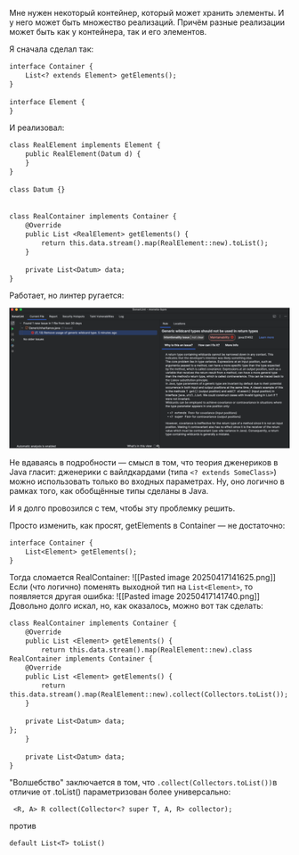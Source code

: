 Мне нужен некоторый контейнер, который может хранить элементы. И у него может быть множество реализаций. Причём разные реализации может быть как у контейнера, так и его элементов.

Я сначала сделал так:

```
interface Container {  
    List<? extends Element> getElements();  
}  
  
interface Element {  
}  
```

И реализовал:

```
class RealElement implements Element {  
    public RealElement(Datum d) {  
    }  
}  

class Datum {}  
  
  
class RealContainer implements Container {  
    @Override  
    public List <RealElement> getElements() {  
        return this.data.stream().map(RealElement::new).toList();  
    }  
  
    private List<Datum> data;  
}
```

Работает, но линтер ругается:

![…](./20250417141116.png)

Не вдаваясь в подробности — смысл в том, что теория дженериков в Java гласит: дженерики c вайлдкардами (типа `<? extends SomeClass>`) можно использовать только во входных параметрах. Ну, оно логично в рамках того, как обобщённые типы сделаны в Java.

И я долго провозился с тем, чтобы эту проблемку решить. 

Просто изменить, как просят, getElements в Container — не достаточно:

```
interface Container {  
    List<Element> getElements();  
}
```

Тогда сломается RealContainer:
![[Pasted image 20250417141625.png]]
Если (что логично) поменять выходной тип на `List<Element>`, то появляется другая ошибка:
 ![[Pasted image 20250417141740.png]]
Довольно долго искал, но, как оказалось, можно вот так сделать:
```
class RealContainer implements Container {  
    @Override  
    public List <Element> getElements() {  
        return this.data.stream().map(RealElement::new).class RealContainer implements Container {  
    @Override  
    public List <Element> getElements() {  
        return this.data.stream().map(RealElement::new).collect(Collectors.toList());  
    }  
  
    private List<Datum> data;  
};  
    }  
  
    private List<Datum> data;  
}
```

"Волшебство" заключается в том, что `.collect(Collectors.toList())`в отличие от .toList() параметризован более универсально:
```
 <R, A> R collect(Collector<? super T, A, R> collector);
```
против
```
default List<T> toList()
```
